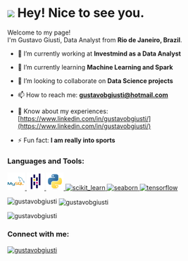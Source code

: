 <h1><img src="https://emojis.slackmojis.com/emojis/images/1531849430/4246/blob-sunglasses.gif?1531849430" width="30"/> Hey! Nice to see you.</h1>

<p>Welcome to my page! </br> I'm Gustavo Giusti, Data Analyst from <b>Rio de Janeiro, Brazil</b>. </p>



- 🔭 I’m currently working at **Investmind as a Data Analyst**

- 🌱 I’m currently learning **Machine Learning and Spark**

- 👯 I’m looking to collaborate on **Data Science projects**

- 📫 How to reach me: **gustavobgiusti@hotmail.com**

- 📄 Know about my experiences: [https://www.linkedin.com/in/gustavobgiusti/](https://www.linkedin.com/in/gustavobgiusti/)

- ⚡ Fun fact: **I am really into sports**


</p>

<h3 align="left">Languages and Tools:</h3>
<p align="left"> <a href="https://www.mysql.com/" target="_blank" rel="noreferrer"> <img src="https://raw.githubusercontent.com/devicons/devicon/master/icons/mysql/mysql-original-wordmark.svg" alt="mysql" width="40" height="40"/> </a> <a href="https://pandas.pydata.org/" target="_blank" rel="noreferrer"> <img src="https://raw.githubusercontent.com/devicons/devicon/2ae2a900d2f041da66e950e4d48052658d850630/icons/pandas/pandas-original.svg" alt="pandas" width="40" height="40"/> </a> <a href="https://www.python.org" target="_blank" rel="noreferrer"> <img src="https://raw.githubusercontent.com/devicons/devicon/master/icons/python/python-original.svg" alt="python" width="40" height="40"/> </a> <a href="https://scikit-learn.org/" target="_blank" rel="noreferrer"> <img src="https://upload.wikimedia.org/wikipedia/commons/0/05/Scikit_learn_logo_small.svg" alt="scikit_learn" width="40" height="40"/> </a> <a href="https://seaborn.pydata.org/" target="_blank" rel="noreferrer"> <img src="https://seaborn.pydata.org/_images/logo-mark-lightbg.svg" alt="seaborn" width="40" height="40"/> </a> <a href="https://www.tensorflow.org" target="_blank" rel="noreferrer"> <img src="https://www.vectorlogo.zone/logos/tensorflow/tensorflow-icon.svg" alt="tensorflow" width="40" height="40"/> </a> </p>

<p><img align="left" src="https://github-readme-stats.vercel.app/api/top-langs?username=gustavobgiusti&show_icons=true&locale=en&layout=compact" alt="gustavobgiusti" /></p>

<p>&nbsp;<img align="center" src="https://github-readme-stats.vercel.app/api?username=gustavobgiusti&show_icons=true&locale=en" alt="gustavobgiusti" /></p>

<p align="left"> <img src="https://komarev.com/ghpvc/?username=gustavobgiusti&label=Profile%20views&color=0e75b6&style=flat" alt="gustavobgiusti" /> </p>


<h3 align="left">Connect with me:</h3>
<p align="left">
<a href="https://linkedin.com/in/gustavobgiusti" target="blank"><img align="center" src="https://raw.githubusercontent.com/rahuldkjain/github-profile-readme-generator/master/src/images/icons/Social/linked-in-alt.svg" alt="gustavobgiusti" height="30" width="40" /></a>

